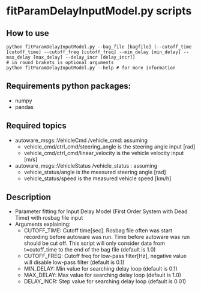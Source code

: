 # fitParamDelayInputModel.py scripts
## How to use
```
python fitParamDelayInputModel.py --bag_file [bagfile] (--cutoff_time [cutoff_time] --cutoff_freq [cutoff_freq] --min_delay [min_delay] --max_delay [max_delay] --delay_incr [delay_incr])
# in round brakets is optional arguments
python fitParamDelayInputModel.py --help # for more information
```

## Requirements python packages:
* numpy
* pandas

## Required topics
* autoware_msgs::VehicleCmd /vehicle_cmd: assuming
  * vehicle_cmd/ctrl_cmd/steering_angle is the steering angle input [rad]
  * vehicle_cmd/ctrl_cmd/linear_velocity is the vehicle velocity input [m/s]
* autoware_msgs::VehicleStatus /vehicle_status : assuming
  * vehicle_status/angle is the measured steering angle [rad]
  * vehicle_status/speed is the measured vehicle speed [km/h]

## Description
* Parameter fitting for Input Delay Model (First Order System with Dead Time) with rosbag file input
* Arguments explaining:
  * CUTOFF_TIME: Cutoff time[sec]. Rosbag file often was start recording before autoware was run. Time before autoware was run should be cut off. This script will only consider data from t=cutoff_time to the end of the bag file (default is 1.0)
  * CUTOFF_FREQ: Cutoff freq for low-pass filter[Hz], negative value will disable low-pass filter (default is 0.1)
  * MIN_DELAY: Min value for searching delay loop (default is 0.1)
  * MAX_DELAY: Max value for searching delay loop (default is 1.0)
  * DELAY_INCR: Step value for searching delay loop (default is 0.01)

